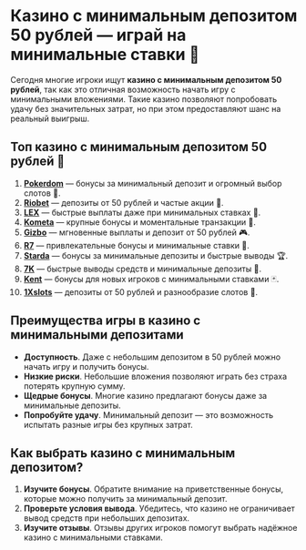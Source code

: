 # Казино с минимальным депозитом 50 рублей — играй на минимальные ставки 🎰

Сегодня многие игроки ищут **казино с минимальным депозитом 50 рублей**, так как это отличная возможность начать игру с минимальными вложениями. Такие казино позволяют попробовать удачу без значительных затрат, но при этом предоставляют шанс на реальный выигрыш.

## Топ казино с минимальным депозитом 50 рублей 🎯

1. **[Pokerdom](https://brandplay.link/4k77v2yx)** — бонусы за минимальный депозит и огромный выбор слотов 🎲.
2. **[Riobet](https://brandplay.link/7xBLTPyj)** — депозиты от 50 рублей и частые акции 🎁.
3. **[LEX](https://brandplay.link/zW4hdDFV)** — быстрые выплаты даже при минимальных ставках 💸.
4. **[Kometa](https://brandplay.link/8ZymQJV8)** — крупные бонусы и моментальные транзакции 🌟.
5. **[Gizbo](https://brandplay.link/bprXw4YV)** — мгновенные выплаты и депозит от 50 рублей 🎮.
6. **[R7](https://brandplay.link/bMd3Yjsw)** — привлекательные бонусы и минимальные ставки 🎰.
7. **[Starda](https://brandplay.link/fB7xwRFL)** — бонусы за минимальные депозиты и быстрые выводы 🏆.
8. **[7K](https://brandplay.link/BvQyFShp)** — быстрые выводы средств и минимальные депозиты 🎉.
9. **[Kent](https://brandplay.link/Fv2WP3js)** — бонусы для новых игроков с минимальными ставками 🃏.
10. **[1Xslots](https://brandplay.link/hSB1khtr)** — депозиты от 50 рублей и разнообразие слотов 🎰.

## Преимущества игры в казино с минимальными депозитами

- **Доступность**. Даже с небольшим депозитом в 50 рублей можно начать игру и получить бонусы.
- **Низкие риски**. Небольшие вложения позволяют играть без страха потерять крупную сумму.
- **Щедрые бонусы**. Многие казино предлагают бонусы даже за минимальные депозиты.
- **Попробуйте удачу**. Минимальный депозит — это возможность испытать разные игры без крупных затрат.

## Как выбрать казино с минимальным депозитом?

1. **Изучите бонусы**. Обратите внимание на приветственные бонусы, которые можно получить за минимальный депозит.
2. **Проверьте условия вывода**. Убедитесь, что казино не ограничивает вывод средств при небольших депозитах.
3. **Изучите отзывы**. Отзывы других игроков помогут выбрать надёжное казино с минимальными ставками.

